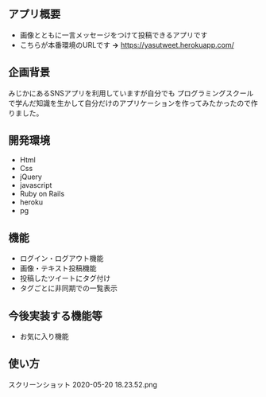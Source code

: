   
## アプリ概要
- 画像とともに一言メッセージをつけて投稿できるアプリです
- こちらが本番環境のURLです **→** https://yasutweet.herokuapp.com/ 　

## 企画背景
みじかにあるSNSアプリを利用していますが自分でも
プログラミングスクールで学んだ知識を生かして自分だけのアプリケーションを作ってみたかったので作りました。

## 開発環境
 - Html
 - Css
 - jQuery
 - javascript
 - Ruby on Rails
 - heroku
 - pg

 ## 機能
 - ログイン・ログアウト機能
 - 画像・テキスト投稿機能
 - 投稿したツイートにタグ付け
 - タグごとに非同期での一覧表示

 ## 今後実装する機能等
 - お気に入り機能
 ## 使い方

 スクリーンショット 2020-05-20 18.23.52.png